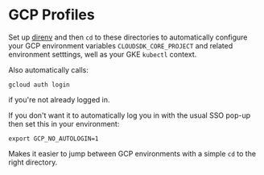 # GCP Profiles

Set up [direnv](https://github.com/HariSekhon/Knowledge-Base/blob/main/direnv.md)
and then `cd` to these directories to automatically configure
your GCP environment variables `CLOUDSDK_CORE_PROJECT` and related environment setttings,
well as your GKE `kubectl` context.

Also automatically calls:

```shell
gcloud auth login
```

if you're not already logged in.

If you don't want it to automatically log you in with the usual SSO pop-up then set this in your environment:

```shell
export GCP_NO_AUTOLOGIN=1
```

Makes it easier to jump between GCP environments with a simple `cd` to the right directory.
